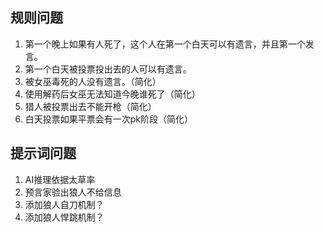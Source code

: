 ## 规则问题
1. 第一个晚上如果有人死了，这个人在第一个白天可以有遗言，并且第一个发言。
2. 第一个白天被投票投出去的人可以有遗言。
3. 被女巫毒死的人没有遗言。（简化）
4. 使用解药后女巫无法知道今晚谁死了（简化）
5. 猎人被投票出去不能开枪（简化）
6. 白天投票如果平票会有一次pk阶段（简化）

## 提示词问题
1. AI推理依据太草率
2. 预言家验出狼人不给信息
3. 添加狼人自刀机制？
4. 添加狼人悍跳机制？